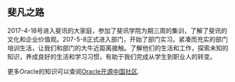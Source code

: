 ﻿


## 斐凡之路

2017-4-18号进入斐讯的大家庭，参加了斐讯学院为期三周的集训，了解了斐讯的文化和企业价值观。207-5-8正式进入部门，开始了部门实习。紧凑而充实的部门培训生活，让我们和部门的大牛近距离接触。了解他们的生活和工作，探索未知的知识，养成良好的生活和学习习惯，有助于我们完成从学生到职业人的转变。




更多Oracle的知识可以查阅[Oracle开源中国社区](https://www.oschina.net/question/tag/oracle10g).
